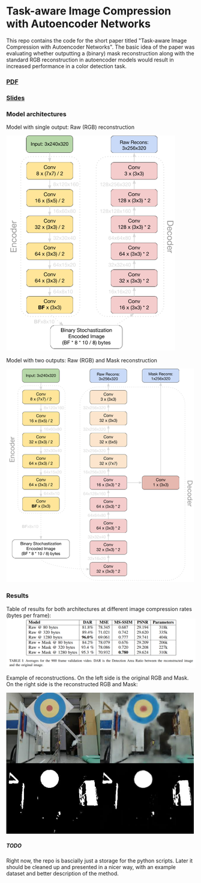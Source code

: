 # Task-aware Image Compression with Autoencoder Networks

This repo contains the code for the short paper titled "Task-aware Image Compression with Autoencoder Networks". The basic idea of the paper was evaluating whether outputting a (binary) mask reconstruction along with the standard RGB reconstruction in autoencoder models would result in increased performance in a color detection task. 

### [PDF](https://guichristmann.github.io/assets/pdf/fira_summit_img_compression.pdf)

### [Slides](https://docs.google.com/presentation/d/e/2PACX-1vQWZVam7k7mdi_891WzZzu_wliyASlqTDdrVKwVJmhvNyIZSFMvmW4pLrZcl44c6d-R1Hie84km4EvQ/embed?start=true&loop=false&delayms=5000)

### Model architectures

Model with single output: Raw (RGB) reconstruction

<img src="_imgs/raw_model.png" alt="raw_model" width="450"/>


Model with two outputs: Raw (RGB) and Mask reconstruction

<img src="_imgs/raw_mask_model.png" alt="raw_mask_model" width="500"/>

### Results

Table of results for both architectures at different image compression rates (bytes per frame):
![Results](_imgs/table.png)

Example of reconstructions. On the left side is the original RGB and Mask. On the right side is the reconstructed RGB and Mask:

<img src="_imgs/example.jpg" alt="example" width="500"/>


##### TODO
Right now, the repo is bascially just a storage for the python scripts. Later it should be cleaned up and presented in a nicer way, with an example dataset and better description of the method.
